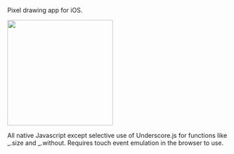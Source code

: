 Pixel drawing app for iOS.

<img src="http://pixeldrawapp.com/img/drawinghi_web.gif" width="240" >

All native Javascript except selective use of Underscore.js for functions like _.size and _.without. Requires touch event emulation in the browser to use.
